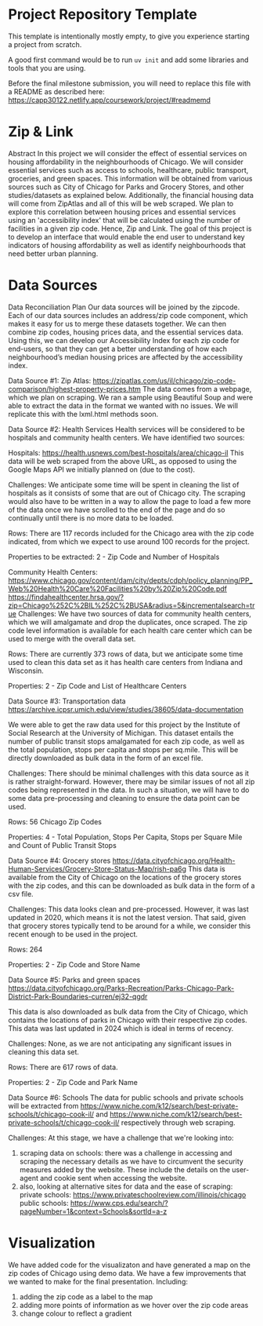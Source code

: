 # Project Repository Template

This template is intentionally mostly empty, to give you experience starting a project from scratch.

A good first command would be to run `uv init` and add some libraries and tools that you are using.

Before the final milestone submission, you will need to replace this file with a README as described here: https://capp30122.netlify.app/coursework/project/#readmemd

# **Zip & Link**

Abstract
In this project we will consider the effect of essential services on housing affordability in the neighbourhoods of Chicago. We will consider essential services such as access to schools, healthcare, public transport, groceries, and green spaces. This information will be obtained from various sources such as City of Chicago for Parks and Grocery Stores, and other studies/datasets as explained below. Additionally, the financial housing data will come from ZipAtlas and all of this will be web scraped. We plan to explore this correlation between housing prices and essential services using an 'accessibility index' that will be calculated using the number of facilities in a given zip code. Hence, Zip and Link. The goal of this project is to develop an interface that would enable the end user to understand key indicators of housing affordability as well as identify neighbourhoods that need better urban planning.

# Data Sources
Data Reconciliation Plan
Our data sources will be joined by the zipcode. Each of our data sources includes an address/zip code component, which makes it easy for us to merge these datasets together. We can then combine zip codes, housing prices data, and the essential services data. Using this, we can develop our Accessibility Index for each zip code for end-users, so that they can get a better understanding of how each neighbourhood’s median housing prices are affected by the accessibility index.

Data Source #1: Zip Atlas: https://zipatlas.com/us/il/chicago/zip-code-comparison/highest-property-prices.htm
The data comes from a webpage, which we plan on scraping. We ran a sample using Beautiful Soup and were able to extract the data in the format we wanted with no issues. We will replicate this with the lxml.html methods soon.



Data Source #2: Health Services
Health services will be considered to be hospitals and community health centers. We have identified two sources:

Hospitals: https://health.usnews.com/best-hospitals/area/chicago-il
This data will be web scraped from the above URL, as opposed to using the Google Maps API we initially planned on (due to the cost).

Challenges: We anticipate some time will be spent in cleaning the list of hospitals as it consists of some that are out of Chicago city. The scraping would also have to be written in a way to allow the page to load a few more of the data once we have scrolled to the end of the page and do so continually until there is no more data to be loaded.

Rows: There are 117 records included for the Chicago area with the zip code indicated, from which we expect to use around 100 records for the project.

Properties to be extracted: 2 - Zip Code and Number of Hospitals

Community Health Centers: https://www.chicago.gov/content/dam/city/depts/cdph/policy_planning/PP_Web%20Health%20Care%20Facilities%20by%20Zip%20Code.pdf https://findahealthcenter.hrsa.gov/?zip=Chicago%252C%2BIL%252C%2BUSA&radius=5&incrementalsearch=true
Challenges: We have two sources of data for community health centers, which we will amalgamate and drop the duplicates, once scraped. The zip code level information is available for each health care center which can be used to merge with the overall data set.

Rows: There are currently 373 rows of data, but we anticipate some time used to clean this data set as it has health care centers from Indiana and Wisconsin.

Properties: 2 - Zip Code and List of Healthcare Centers

Data Source #3: Transportation data
https://archive.icpsr.umich.edu/view/studies/38605/data-documentation

We were able to get the raw data used for this project by the Institute of Social Research at the University of Michigan. This dataset entails the number of public transit stops amalgamated for each zip code, as well as the total population, stops per capita and stops per sq.mile. This will be directly downloaded as bulk data in the form of an excel file.

Challenges: There should be minimal challenges with this data source as it is rather straight-forward. However, there may be similar issues of not all zip codes being represented in the data. In such a situation, we will have to do some data pre-processing and cleaning to ensure the data point can be used.

Rows: 56 Chicago Zip Codes

Properties: 4 - Total Population, Stops Per Capita, Stops per Square Mile and Count of Public Transit Stops

Data Source #4: Grocery stores
https://data.cityofchicago.org/Health-Human-Services/Grocery-Store-Status-Map/rish-pa6g This data is available from the City of Chicago on the locations of the grocery stores with the zip codes, and this can be downloaded as bulk data in the form of a csv file.

Challenges: This data looks clean and pre-processed. However, it was last updated in 2020, which means it is not the latest version. That said, given that grocery stores typically tend to be around for a while, we consider this recent enough to be used in the project.

Rows: 264

Properties: 2 - Zip Code and Store Name

Data Source #5: Parks and green spaces
https://data.cityofchicago.org/Parks-Recreation/Parks-Chicago-Park-District-Park-Boundaries-curren/ej32-qgdr

This data is also downloaded as bulk data from the City of Chicago, which contains the locations of parks in Chicago with their respective zip codes. This data was last updated in 2024 which is ideal in terms of recency.

Challenges: None, as we are not anticipating any significant issues in cleaning this data set.

Rows: There are 617 rows of data.

Properties: 2 - Zip Code and Park Name

Data Source #6: Schools
The data for public schools and private schools will be extracted from https://www.niche.com/k12/search/best-private-schools/t/chicago-cook-il/ and https://www.niche.com/k12/search/best-private-schools/t/chicago-cook-il/ respectively through web scraping.

Challenges:
At this stage, we have a challenge that we're looking into:
1. scraping data on schools: there was a challenge in accessing and scraping the necessary details as we have to circumvent the security measures added by the website. These include the details on the user-agent and cookie sent when accessing the website.
2. also, looking at alternative sites for data and the ease of scraping:
   private schools: https://www.privateschoolreview.com/illinois/chicago
   public schools: https://www.cps.edu/search/?pageNumber=1&context=Schools&sortId=a-z

# Visualization
We have added code for the visualizaton and have generated a map on the zip codes of Chicago using demo data. We have a few improvements that we wanted to make for the final presentation. Including:
1. adding the zip code as a label to the map
2. adding more points of information as we hover over the zip code areas
3. change colour to reflect a gradient



